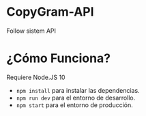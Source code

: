 # CopyGram-API

Follow sistem API

# ¿Cómo Funciona?

Requiere Node.JS 10

- `npm install` para instalar las dependencias.
- `npm run dev` para el entorno de desarrollo.
- `npm start` para el entorno de producción.
